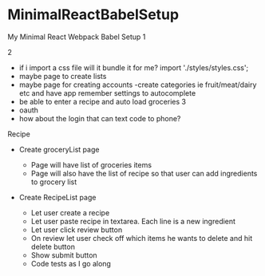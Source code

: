 # MinimalReactBabelSetup
My Minimal React Webpack Babel Setup
1

2
- if i import a css file will it bundle it for me? import './styles/styles.css';
- maybe page to create lists
- maybe page for creating accounts
-create categories ie fruit/meat/dairy etc and have app remember settings to autocomplete
- be able to enter a recipe and auto load groceries
3
- oauth
- how about the login that can text code to phone?





Recipe
- Create groceryList page
    - Page will have list of groceries items
    - Page will also have the list of recipe so that user can add ingredients to grocery list



- Create RecipeList page
    - Let user create a recipe
    - Let user paste recipe in textarea. Each line is a new ingredient
    - Let user click review button
    - On review let user check off which items he wants to delete and hit delete button
    - Show submit button
    - Code tests as I go along
